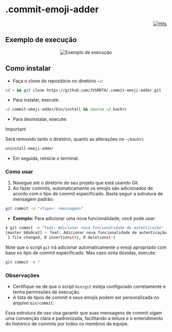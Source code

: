 # .commit-emoji-adder

<div align="right">

[![Hits](https://hits.sh/github.com/JVSMOTA/.commit-emoji-adder.svg)](https://hits.sh/github.com/JVSMOTA/.commit-emoji-adder/)  

</div>

## Exemplo de execução

<div align="center">

![Exemplo de execução](https://github.com/user-attachments/assets/bde0ec97-3b05-4115-86fb-e3dafc0e6bde)

</div>

## Como instalar

- Faça o clone do repositório no diretório `~/`:

```bash
cd ~ && git clone https://github.com/JVSMOTA/.commit-emoji-adder.git

```

- Para instalar, execute:

```bash
~/.commit-emoji-adder/bin/install && source ~/.bashrc

```

- Para desinstalar, execute:

> [!IMPORTANT]
> 
> Será removido tanto o diretório, quanto as alterações no `~/bashrc`
> 

```bash
uninstall-emoji-adder

```

- Em seguida, reinicie o terminal.

### Como usar 

1. Navegue até o diretório do seu projeto que está usando Git.
2. Ao fazer commits, automaticamente os emojis são adicionados de acordo com o tipo de commit especificado. Basta seguir a estrutura de mensagem padrão:

```bash
git commit -m "<tipo>: <mensagem>"
```

- **Exemplo:** Para adicionar uma nova funcionalidade, você pode usar:

```bash
$ git commit -m "feat: Adicionar nova funcionalidade de autenticação"
[master b8a9ca2] ✨ feat: Adicionar nova funcionalidade de autenticação
 1 file changed, 0 insertions(+), 0 deletions(-)
```

Note que o script `git` irá adicionar automaticamente o emoji apropriado com base no tipo de commit especificado. Mas caso sinta dúvidas, execute:

```bash
git commit -m ?
```

### Observações

- Certifique-se de que o script `bin/git` esteja configurado corretamente e tenha permissões de execução.
- A lista de tipos de commit e seus emojis podem ser personalizada no arquivo `bin/commit`.

Essa estrutura de uso visa garantir que suas mensagens de commit sigam uma convenção clara e padronizada, facilitando a leitura e o entendimento do histórico de commits por todos os membros da equipe.
